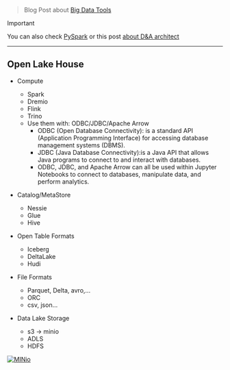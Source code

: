 > Blog Post about [Big Data Tools](https://jalcocert.github.io/JAlcocerT/big-data-tools-for-data-analytics/)

> [!IMPORTANT]
> You can also check [PySpark](https://jalcocert.github.io/JAlcocerT/guide-python-PySpark/) or this post [about D&A architect](https://jalcocert.github.io/JAlcocerT/data-analytics-architecture/)

---

## Open Lake House

* Compute
    * Spark
    * Dremio
    * Flink
    * Trino
    * Use them with: ODBC/JDBC/Apache Arrow
        * ODBC (Open Database Connectivity): is a standard API (Application Programming Interface) for accessing database management systems (DBMS).
        * JDBC (Java Database Connectivity):is a Java API that allows Java programs to connect to and interact with databases.
        * ODBC, JDBC, and Apache Arrow can all be used within Jupyter Notebooks to connect to databases, manipulate data, and perform analytics.

* Catalog/MetaStore
    * Nessie
    * Glue
    * Hive

* Open Table Formats
    * Iceberg
    * DeltaLake
    * Hudi

* File Formats
    * Parquet, Delta, avro,...
    * ORC
    * csv, json...

* Data Lake Storage
    * s3 -> minio
    * ADLS
    * HDFS

[![MINio](https://img.youtube.com/vi/aMOycqeqlmM/0.jpg)](https://www.youtube.com/watch?v=aMOycqeqlmM)

<!-- [YT Reference](https://www.youtube.com/watch?v=aMOycqeqlmM) -->